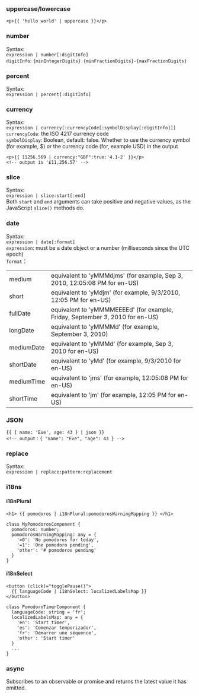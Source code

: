 

### uppercase/lowercase
```
<p>{{ 'hello world' | uppercase }}</p>
```

### number
Syntax:   
`expression | number[:digitInfo]`  
`digitInfo`: `{minIntegerDigits}.{minFractionDigits}-{maxFractionDigits}`

### percent
Syntax:  
`expression | percent[:digitInfo]`

### currency
Syntax:  
`expression | currency[:currencyCode[:symbolDisplay[:digitInfo]]]`  
`currencyCode`: the ISO 4217 currency code   
`symbolDisplay`: Boolean, default: false. Whether to use the currency symbol (for example, $) or the currency code (for, example USD) in the output  
```
<p>{{ 11256.569 | currency:"GBP":true:'4.1-2' }}</p>
<!-- output is '£11,256.57' -->
```

### slice
Syntax:  
`expression | slice:start[:end]`  
Both `start` and `end` arguments can take positive and negative values, as the JavaScript `slice()` methods do.

### date
Syntax:  
`expression | date[:format]`  
`expression`: must be a date object or a number (milliseconds since the UTC epoch)  
`format`：  
<table>
<tr><td>medium</td><td>equivalent to 'yMMMdjms' (for example, Sep 3, 2010, 12:05:08 PM for en-US)</td>
<tr><td>short</td><td>equivalent to 'yMdjm' (for example, 9/3/2010, 12:05 PM for en-US)</td>
<tr><td>fullDate</td><td>equivalent to 'yMMMMEEEEd' (for example, Friday, September 3, 2010 for en-US)</td>
<tr><td>longDate</td><td>equivalent to 'yMMMMd' (for example, September 3, 2010)</td>
<tr><td>mediumDate</td><td>equivalent to 'yMMMd' (for example, Sep 3, 2010 for en-US)</td>
<tr><td>shortDate</td><td>equivalent to 'yMd' (for example, 9/3/2010 for en-US)</td>
<tr><td>mediumTime</td><td>equivalent to 'jms' (for example, 12:05:08 PM for en-US)</td>
<tr><td>shortTime</td><td>equivalent to 'jm' (for example, 12:05 PM for en-US)</td>
</table>

### JSON
```
{{ { name: 'Eve', age: 43 } | json }}
<!-- output：{ "name": "Eve", "age": 43 } -->
```

### replace
Syntax:  
`expression | replace:pattern:replacement`

### i18ns
#### i18nPlural
```
<h1> {{ pomodoros | i18nPlural:pomodorosWarningMapping }} </h1>

class MyPomodorosComponent {
  pomodoros: number;
  pomodorosWarningMapping: any = {
    '=0': 'No pomodoros for today',
    '=1': 'One pomodoro pending',
    'other': '# pomodoros pending'
  }
}
```

#### i18nSelect
```
<button (click)="togglePause()">
  {{ languageCode | i18nSelect: localizedLabelsMap }}
</button>

class PomodoroTimerComponent {
  languageCode: string = 'fr';
  localizedLabelsMap: any = {
    'en': 'Start timer',
    'es': 'Comenzar temporizador',
    'fr': 'Démarrer une séquence',
    'other': 'Start timer'
  }
  ...
}
```

### async
Subscribes to an observable or promise and returns the latest value it has emitted. 
